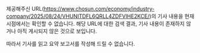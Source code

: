 제공해주신 URL(https://www.chosun.com/economy/industry-company/2025/08/24/VHUNITDFL6QRLL4ZDFVIHE2KCE/)의 기사 내용을 현재 시점에서는 확인할 수 없습니다. 해당 URL에 대한 검색 결과, 기사 내용이 존재하지 않거나 아직 게시되지 않은 것으로 보입니다.

따라서 기사를 읽고 요약 보고서를 작성해 드릴 수 없습니다.